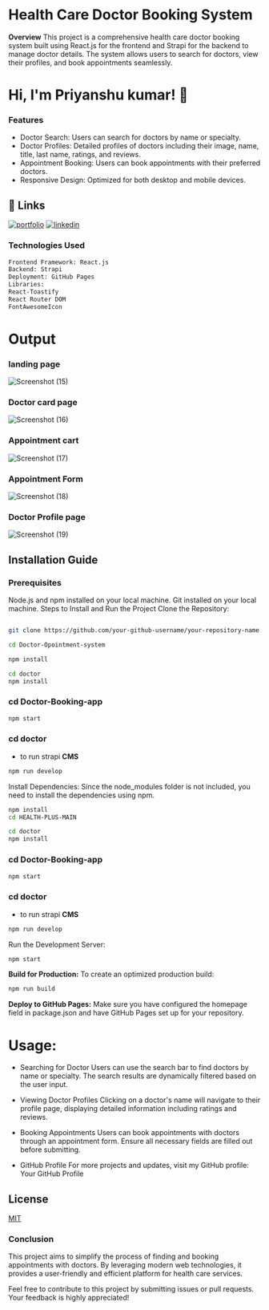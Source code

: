 # Health Care Doctor Booking System

**Overview**
This project is a comprehensive health care doctor booking system built using React.js for the frontend and Strapi for the backend to manage doctor details. The system allows users to search for doctors, view their profiles, and book appointments seamlessly.

# Hi, I'm Priyanshu kumar! 👋

### Features

- Doctor Search: Users can search for doctors by name or specialty.
- Doctor Profiles: Detailed profiles of doctors including their image, name, title, last name, ratings, and reviews.
- Appointment Booking: Users can book appointments with their preferred doctors.
- Responsive Design: Optimized for both desktop and mobile devices.

## 🔗 Links

[![portfolio](https://img.shields.io/badge/my_portfolio-000?style=for-the-badge&logo=ko-fi&logoColor=white)](https://katherineoeler.com/)
[![linkedin](https://img.shields.io/badge/linkedin-0A66C2?style=for-the-badge&logo=linkedin&logoColor=white)](https://www.linkedin.com/in/priyanshu-kumar-482b05235/)

### Technologies Used

```bash
Frontend Framework: React.js
Backend: Strapi
Deployment: GitHub Pages
Libraries:
React-Toastify
React Router DOM
FontAwesomeIcon
```
# Output 
### landing page
![Screenshot (15)](https://github.com/Priyanshujawra/Doctor_Booking_app/assets/109659772/0d2e3c01-c958-4cd7-86f9-a25b13ee01fb)

### Doctor card page
![Screenshot (16)](https://github.com/Priyanshujawra/Doctor_Booking_app/assets/109659772/59fabc9b-19ad-4b9e-85ce-1ff131ecc639)

### Appointment cart 
![Screenshot (17)](https://github.com/Priyanshujawra/Doctor_Booking_app/assets/109659772/abe6aeb1-fcf8-4212-b4cc-205c2ebe1a4d)

### Appointment Form 
![Screenshot (18)](https://github.com/Priyanshujawra/Doctor_Booking_app/assets/109659772/94d2f41d-c269-422d-b8e3-71234fe90738)

### Doctor Profile page
![Screenshot (19)](https://github.com/Priyanshujawra/Doctor_Booking_app/assets/109659772/fc9d5319-51e5-4bb0-9a81-5e54a47125a0)

## Installation Guide

### Prerequisites

Node.js and npm installed on your local machine.
Git installed on your local machine.
Steps to Install and Run the Project
Clone the Repository:

```bash

git clone https://github.com/your-github-username/your-repository-name.git

cd Doctor-Opointment-system
```

```bash
npm install

```

```bash
cd doctor
npm install
```

### cd Doctor-Booking-app

```bash
npm start
```

### cd doctor

- to run strapi **CMS**

```bash
npm run develop
```

Install Dependencies:
Since the node_modules folder is not included, you need to install the dependencies using npm.

```bash
npm install
cd HEALTH-PLUS-MAIN
```

```bash
cd doctor
npm install
```

### cd Doctor-Booking-app

```bash
npm start
```

### cd doctor

- to run strapi **CMS**

```bash
npm run develop
```

Run the Development Server:

```bash
npm start
```

**Build for Production:**
To create an optimized production build:

```bash
npm run build
```

**Deploy to GitHub Pages:**
Make sure you have configured the homepage field in package.json and have GitHub Pages set up for your repository.

# Usage:

- Searching for Doctor
  Users can use the search bar to find doctors by name or specialty. The search results are dynamically filtered based on the user input.

- Viewing Doctor Profiles
  Clicking on a doctor's name will navigate to their profile page, displaying detailed information including ratings and reviews.

- Booking Appointments
  Users can book appointments with doctors through an appointment form. Ensure all necessary fields are filled out before submitting.

- GitHub Profile
  For more projects and updates, visit my GitHub profile:
  Your GitHub Profile

## License

[MIT](https://choosealicense.com/licenses/mit/)

### Conclusion

This project aims to simplify the process of finding and booking appointments with doctors. By leveraging modern web technologies, it provides a user-friendly and efficient platform for health care services.

Feel free to contribute to this project by submitting issues or pull requests. Your feedback is highly appreciated!
